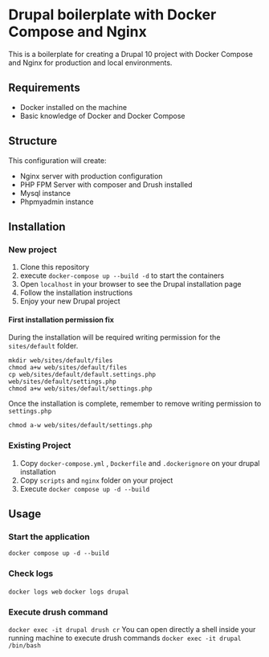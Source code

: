 
# Drupal boilerplate with Docker Compose and Nginx

This is a boilerplate for creating a Drupal 10 project with Docker Compose and Nginx for production and local environments.


## Requirements

- Docker installed on the machine
- Basic knowledge of Docker and Docker Compose

 ## Structure
 This configuration will create:
 - Nginx server with production configuration
 - PHP FPM Server with composer and Drush installed
 - Mysql instance
 - Phpmyadmin instance


## Installation

### New project

1. Clone this repository
2. execute `docker-compose up --build -d` to start the containers
3. Open `localhost` in your browser to see the Drupal installation page
4. Follow the installation instructions
5. Enjoy your new Drupal project

  

#### First installation permission fix

During the installation will be required writing permission for the `sites/default` folder.


```
mkdir web/sites/default/files
chmod a+w web/sites/default/files
cp web/sites/default/default.settings.php web/sites/default/settings.php
chmod a+w web/sites/default/settings.php
```
Once the installation is complete, remember to remove writing permission to `settings.php`

`chmod a-w web/sites/default/settings.php`

### Existing Project

1. Copy `docker-compose.yml` , `Dockerfile`  and `.dockerignore` on your drupal installation 
2. Copy `scripts` and `nginx` folder on your project
3. Execute `docker compose up -d --build`


## Usage

### Start the application
`docker compose up -d --build`

### Check logs
`docker logs web`
`docker logs drupal`

### Execute drush command
`docker exec -it drupal drush cr`
You can open directly a shell inside your running machine to execute drush commands
`docker exec -it drupal /bin/bash`